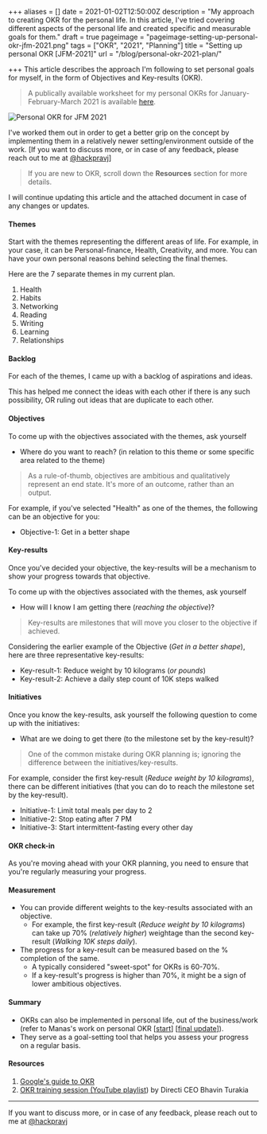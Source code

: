 +++
aliases = []
date = 2021-01-02T12:50:00Z
description = "My approach to creating OKR for the personal life. In this article, I've tried covering different aspects of the personal life and created specific and measurable goals for them."
draft = true
pageimage = "pageimage-setting-up-personal-okr-jfm-2021.png"
tags = ["OKR", "2021", "Planning"]
title = "Setting up personal OKR [JFM-2021]"
url = "/blog/personal-okr-2021-plan/"

+++
This article describes the approach I'm following to set personal goals for myself, in the form of Objectives and Key-results (OKR).

> A publically available worksheet for my personal OKRs for January-February-March 2021 is available [here](https://docs.google.com/spreadsheets/d/1hN5ldi0SgoGFyvXwyLCmf98337AyIt1xzbynVicGH-8/edit?usp=sharing).

![Personal OKR for JFM 2021](/images/pageimage-setting-up-personal-okr-jfm-2021.png "Personal OKR for JFM 2021")

I've worked them out in order to get a better grip on the concept by implementing them in a relatively newer setting/environment outside of the work. \[If you want to discuss more, or in case of any feedback, please reach out to me at [@hackpravj](https://twitter.com/hackpravj)\]

> If you are new to OKR, scroll down the **Resources** section for more details.

I will continue updating this article and the attached document in case of any changes or updates.

#### Themes

Start with the themes representing the different areas of life. For example, in your case, it can be Personal-finance, Health, Creativity, and more. You can have your own personal reasons behind selecting the final themes.

Here are the 7 separate themes in my current plan.

1. Health
2. Habits
3. Networking
4. Reading
5. Writing
6. Learning
7. Relationships

#### Backlog

For each of the themes, I came up with a backlog of aspirations and ideas.

This has helped me connect the ideas with each other if there is any such possibility, OR ruling out ideas that are duplicate to each other.

#### Objectives

To come up with the objectives associated with the themes, ask yourself

* Where do you want to reach? (in relation to this theme or some specific area related to the theme)

> As a rule-of-thumb, objectives are ambitious and qualitatively represent an end state. It's more of an outcome, rather than an output.

For example, if you've selected "Health" as one of the themes, the following can be an objective for you:

* Objective-1: Get in a better shape

#### Key-results

Once you've decided your objective, the key-results will be a mechanism to show your progress towards that objective.

To come up with the objectives associated with the themes, ask yourself

* How will I know I am getting there (_reaching the objective_)?

> Key-results are milestones that will move you closer to the objective if achieved.

Considering the earlier example of the Objective (_Get in a better shape_), here are three representative key-results:

* Key-result-1: Reduce weight by 10 kilograms (_or pounds_)
* Key-result-2: Achieve a daily step count of 10K steps walked

#### Initiatives

Once you know the key-results, ask yourself the following question to come up with the initiatives:

* What are we doing to get there (to the milestone set by the key-result)?

> One of the common mistake during OKR planning is; ignoring the difference between the initiatives/key-results.

For example, consider the first key-result (_Reduce weight by 10 kilograms_), there can be different initiatives (that you can do to reach the milestone set by the key-result).

* Initiative-1: Limit total meals per day to 2
* Initiative-2: Stop eating after 7 PM
* Initiative-3: Start intermittent-fasting every other day

#### OKR check-in

As you're moving ahead with your OKR planning, you need to ensure that you're regularly measuring your progress.

#### Measurement

* You can provide different weights to the key-results associated with an objective.
  * For example, the first key-result (_Reduce weight by 10 kilograms_) can take up 70% (_relatively higher_) weightage than the second key-result (_Walking 10K steps daily_).
* The progress for a key-result can be measured based on the % completion of the same.
  * A typically considered "sweet-spot" for OKRs is 60-70%.
  * If a key-result's progress is higher than 70%, it might be a sign of lower ambitious objectives.

#### Summary

* OKRs can also be implemented in personal life, out of the business/work (refer to Manas's work on personal OKR \[[start]()\] \[[final update](https://manassaloi.com/2020/12/31/okrs-2020-update.html)\]).
* They serve as a goal-setting tool that helps you assess your progress on a regular basis.

#### Resources

1. [Google's guide to OKR](https://rework.withgoogle.com/guides/set-goals-with-okrs/steps/introduction/)
2. [OKR training session (YouTube playlist](https://www.youtube.com/playlist?list=PLE7C8Y5NNLkMrMsqbe0igtYgPopb7IXBH)) by Directi CEO Bhavin Turakia

***

If you want to discuss more, or in case of any feedback, please reach out to me at [@hackpravj](https://twitter.com/hackpravj)